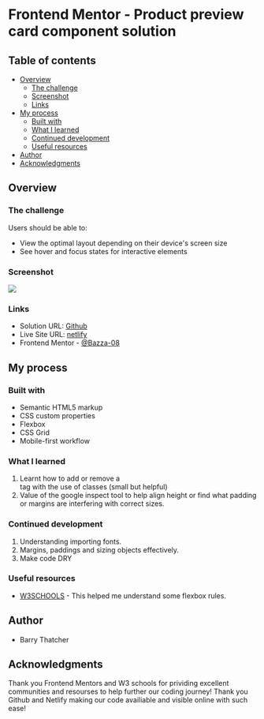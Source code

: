 # Frontend Mentor - Product preview card component solution

## Table of contents

- [Overview](#overview)
  - [The challenge](#the-challenge)
  - [Screenshot](#screenshot)
  - [Links](#links)
- [My process](#my-process)
  - [Built with](#built-with)
  - [What I learned](#what-i-learned)
  - [Continued development](#continued-development)
  - [Useful resources](#useful-resources)
- [Author](#author)
- [Acknowledgments](#acknowledgments)

## Overview

### The challenge

Users should be able to:

- View the optimal layout depending on their device's screen size
- See hover and focus states for interactive elements

### Screenshot

![](./screenshot.jpg)

### Links

- Solution URL: [Github](https://github.com/Bazza-08/that-chanel.git)
- Live Site URL: [netlify](https://that-chanel.netlify.app/)
- Frontend Mentor - [@Bazza-08](https://www.frontendmentor.io/profile/Bazza-08)

## My process

### Built with

- Semantic HTML5 markup
- CSS custom properties
- Flexbox
- CSS Grid
- Mobile-first workflow

### What I learned

1. Learnt how to add or remove a <br> tag with the use of classes (small but helpful)
2. Value of the google inspect tool to help align height or find what padding or margins are interfering with correct sizes.

### Continued development

1. Understanding importing fonts.
2. Margins, paddings and sizing objects effectively.
3. Make code DRY

### Useful resources

- [W3SCHOOLS](https://www.w3schools.com) - This helped me understand some flexbox rules.

## Author

- Barry Thatcher

## Acknowledgments

Thank you Frontend Mentors and W3 schools for prividing excellent communities and resourses to help further our coding journey! Thank you Github and Netlify making our code availiable and visible online with such ease!
